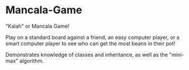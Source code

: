 # Mancala-Game
"Kalah" or Mancala Game! 

Play on a standard board against a friend, an easy computer player, or a smart computer player to see who can get the most beans in their pot!

Demonstrates knowledge of classes and inheritance, as well as the "mini-max" algorithm. 
